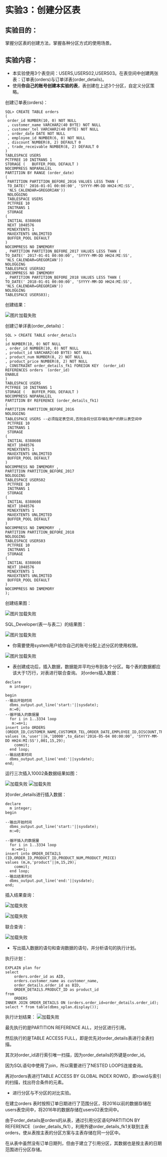 # 实验3：创建分区表

## 实验目的：

掌握分区表的创建方法，掌握各种分区方式的使用场景。

## 实验内容：
- 本实验使用3个表空间：USERS,USERS02,USERS03。在表空间中创建两张表：订单表(orders)与订单详表(order_details)。
- 使用**你自己的账号创建本实验的表**，表创建在上述3个分区，自定义分区策略。

 创建订单表(orders)：
```
SQL> CREATE TABLE orders 
(
 order_id NUMBER(10, 0) NOT NULL 
 , customer_name VARCHAR2(40 BYTE) NOT NULL 
 , customer_tel VARCHAR2(40 BYTE) NOT NULL 
 , order_date DATE NOT NULL 
 , employee_id NUMBER(6, 0) NOT NULL 
 , discount NUMBER(8, 2) DEFAULT 0 
 , trade_receivable NUMBER(8, 2) DEFAULT 0 
) 
TABLESPACE USERS 
PCTFREE 10 INITRANS 1 
STORAGE (   BUFFER_POOL DEFAULT ) 
NOCOMPRESS NOPARALLEL 
PARTITION BY RANGE (order_date) 
(
 PARTITION PARTITION_BEFORE_2016 VALUES LESS THAN (
 TO_DATE(' 2016-01-01 00:00:00', 'SYYYY-MM-DD HH24:MI:SS', 
 'NLS_CALENDAR=GREGORIAN')) 
 NOLOGGING 
 TABLESPACE USERS 
 PCTFREE 10 
 INITRANS 1 
 STORAGE 
( 
 INITIAL 8388608 
 NEXT 1048576 
 MINEXTENTS 1 
 MAXEXTENTS UNLIMITED 
 BUFFER_POOL DEFAULT 
) 
NOCOMPRESS NO INMEMORY  
, PARTITION PARTITION_BEFORE_2017 VALUES LESS THAN (
TO_DATE(' 2017-01-01 00:00:00', 'SYYYY-MM-DD HH24:MI:SS', 'NLS_CALENDAR=GREGORIAN')) 
NOLOGGING 
TABLESPACE USERS02 
NOCOMPRESS NO INMEMORY  
, PARTITION PARTITION_BEFORE_2018 VALUES LESS THAN (
TO_DATE(' 2018-01-01 00:00:00', 'SYYYY-MM-DD HH24:MI:SS', 'NLS_CALENDAR=GREGORIAN')) 
NOLOGGING 
TABLESPACE USERS03);
```
创建结果：

![图片加载失败](./img/表一.jpg)

创建订单详表(order_details)：
```
SQL > CREATE TABLE order_details 
(
id NUMBER(10, 0) NOT NULL 
, order_id NUMBER(10, 0) NOT NULL
, product_id VARCHAR2(40 BYTE) NOT NULL 
, product_num NUMBER(8, 2) NOT NULL 
, product_price NUMBER(8, 2) NOT NULL 
, CONSTRAINT order_details_fk1 FOREIGN KEY  (order_id)
REFERENCES orders  (order_id)
ENABLE 
) 
TABLESPACE USERS 
PCTFREE 10 INITRANS 1 
STORAGE (   BUFFER_POOL DEFAULT ) 
NOCOMPRESS NOPARALLEL
PARTITION BY REFERENCE (order_details_fk1)
(
PARTITION PARTITION_BEFORE_2016 
NOLOGGING 
TABLESPACE USERS --必须指定表空间,否则会将分区存储在用户的默认表空间中
 PCTFREE 10 
 INITRANS 1 
 STORAGE 
( 
 INITIAL 8388608 
 NEXT 1048576 
 MINEXTENTS 1 
 MAXEXTENTS UNLIMITED 
 BUFFER_POOL DEFAULT 
) 
NOCOMPRESS NO INMEMORY , 
PARTITION PARTITION_BEFORE_2017 
NOLOGGING 
TABLESPACE USERS02
 PCTFREE 10 
 INITRANS 1 
 STORAGE 
( 
 INITIAL 8388608 
 NEXT 1048576 
 MINEXTENTS 1 
 MAXEXTENTS UNLIMITED 
 BUFFER_POOL DEFAULT 
) 
NOCOMPRESS NO INMEMORY  ,
PARTITION PARTITION_BEFORE_2018 
NOLOGGING 
TABLESPACE USERS03
 PCTFREE 10 
 INITRANS 1 
 STORAGE 
( 
 INITIAL 8388608 
 NEXT 1048576 
 MINEXTENTS 1 
 MAXEXTENTS UNLIMITED 
 BUFFER_POOL DEFAULT 
) 
NOCOMPRESS NO INMEMORY 
);
```
创建结果图：

![图片加载失败](./img/表二.png)

SQL_Developer(表一与表二）的结果图：

![图片加载失败](./img/sql_developer.png)

- 你需要使用system用户给你自己的账号分配上述分区的使用权限。

![图片加载失败](./img/授权.png)
- 表创建成功后，插入数据，数据能并平均分布到各个分区。每个表的数据都应该大于1万行，对表进行联合查询。
对orders插入数据：
```
declare 
  m integer; 

begin 
--输出开始时间 
  dbms_output.put_line('start:'||sysdate); 
  m:=0;
--循环插入的数据量 
  for i in 1..3334 loop 
   m:=m+1; 
insert into ORDERS (ORDER_ID,CUSTOMER_NAME,CUSTOMER_TEL,ORDER_DATE,EMPLOYEE_ID,DISCOUNT,TRADE_RECEIVABLE) 
values (m,'user'||m,'10000',to_date('2016-05-04 00:00:00', 'SYYYY-MM-DD HH24:MI:SS'),001,15,29);
    commit; 
  end loop; 
--输出结束时间 
  dbms_output.put_line('end:'||sysdate); 
end;
```
运行三次插入10002条数据结果如图：

![加载失败](./img/插入数据1.jpg)
![加载失败](./img/插一查询结果.jpg)

对order_details进行插入数据：
```
declare 
  m integer; 
begin 

--输出开始时间 
  dbms_output.put_line('start:'||sysdate); 
  m:=0;

--循环插入的数据量 
  for i in 1..3334 loop 
   m:=m+1; 
insert into ORDER_DETAILS (ID,ORDER_ID,PRODUCT_ID,PRODUCT_NUM,PRODUCT_PRICE) 
values (m,m,'product'||m,15,29);
    commit; 
  end loop; 
--输出结束时间 
  dbms_output.put_line('end:'||sysdate); 
end;
```
插入结果查询：

![加载失败](./img/插入数据2.jpg)

![加载失败](./img/插二查询结果.jpg)

联合查询：

![加载失败](./img/联合查询.jpg)

- 写出插入数据的语句和查询数据的语句，并分析语句的执行计划。

执行计划：
```
EXPLAIN plan for
select 
    orders.order_id as AID,
    orders.customer_name as customer_name,
    order_details.order_id as BID,
    ORDER_DETAILS.PRODUCT_ID as product_id
from
    ORDERS
INNER JOIN ORDER_DETAILS ON (orders.order_id=order_details.order_id);
select * from table(dbms_xplan.display());
```
执行计划结果：
![加载失败](./img/执行计划.png)

最先执行的是PARTITION REFERENCE ALL，对分区进行引用。

然后执行的是TABLE ACCESS FULL，即是优先对order_details表进行全表扫描。

其次对order_id进行索引唯一扫描，因为order_details的外键是order_id。

因为SQL语句中使用了join，所以需要进行了NESTED LOOPS连接查询。

再对orders表进行TABLE ACCESS BY GLOBAL INDEX ROWID，即rowid与索引的扫描，找出符合条件的元素。
- 进行分区与不分区的对比实验。

在建立orders 表时按照订单日期进行了范围分区，将2016以前的数据存储在users表空间中，将2016年的数据存储在users02表空间中。

由于order_details是orders的从表，通过引用分区语句PARTITION BY REFERENCE（order_details_fk1），利用外键order_details_fk1关联到主表orders，使从表按主表的分区方案与主表存储在同一分区中。

在从表中虽然没有订单日期列，但由于建立了引用分区，其数据也是按主表的日期范围进行分区存储。


